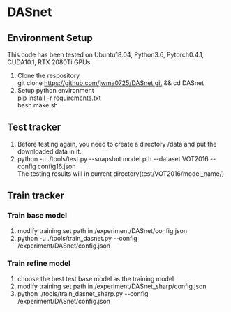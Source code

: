 # DASnet

## Environment Setup
This code has been tested on Ubuntu18.04, Python3.6, Pytorch0.4.1, CUDA10.1, RTX 2080Ti GPUs
1. Clone the respository  
  git clone https://github.com/jwma0725/DASnet.git && cd DASnet
2. Setup python environment  
  pip install -r requirements.txt  
  bash make.sh  

## Test tracker
1. Before testing again, you need to create a directory /data and put the downloaded data in it.  
2. python -u ./tools/test.py --snapshot model.pth --dataset VOT2016 --config config16.json  
The testing results will in current directory(test/VOT2016/model_name/)

## Train tracker
### Train base model
1. modify training set path in /experiment/DASnet/config.json
2. python -u ./tools/train_dasnet.py --config /experiment/DASnet/config.json
### Train refine model
1. choose the best test base model as the training model
2. modify training set path in /experiment/DASnet_sharp/config.json
3. python ./tools/train_dasnet_sharp.py --config /experiment/DASnet/config.json
